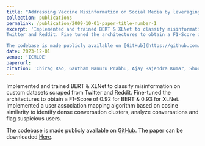 ```yaml
---
title: "Addressing Vaccine Misinformation on Social Media by leveraging Transformers and User Association Dynamics"
collection: publications
permalink: /publication/2009-10-01-paper-title-number-1
excerpt: 'Implemented and trained BERT & XLNet to classify misinformation on custom datasets scraped from
Twitter and Reddit. Fine tuned the architectures to obtain a F1-Score of 0.92 for BERT & 0.93 for XLNet. Implemented a user association mapping algorithm based on cosine similarity to identify dense conversation clusters, analyze conversations and flag suspicious users. 

The codebase is made publicly available on [GitHub](https://github.com/ajaystar8/Vaccine_Misinformation_Project). The paper can be downloaded [Here](https://www.sciencedirect.com/science/article/pii/S1877050924008470).'
date: 2023-12-01
venue: 'ICMLDE'
paperurl: 
citation: 'Chirag Rao, Gautham Manuru Prabhu, Ajay Rajendra Kumar, Shourya Gupta and Nisha P. Shetty'
---
```


Implemented and trained BERT & XLNet to classify misinformation on custom datasets scraped from
Twitter and Reddit. Fine-tuned the architectures to obtain a F1-Score of 0.92 for BERT & 0.93 for XLNet. Implemented a user association mapping algorithm based on cosine similarity to identify dense conversation clusters, analyze conversations and flag suspicious users. 

The codebase is made publicly available on [GitHub](https://github.com/ajaystar8/Vaccine_Misinformation_Project). The paper can be downloaded [Here](https://www.sciencedirect.com/science/article/pii/S1877050924008470).
